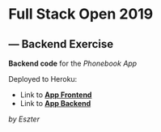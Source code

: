 # Full Stack Open 2019
## &mdash; Backend Exercise
**Backend code** for the *Phonebook App*

Deployed to Heroku:
* Link to [**App Frontend**](https://cryptic-temple-50231.herokuapp.com/)
* Link to [**App Backend**](https://cryptic-temple-50231.herokuapp.com/api/contacts)


*by Eszter*
